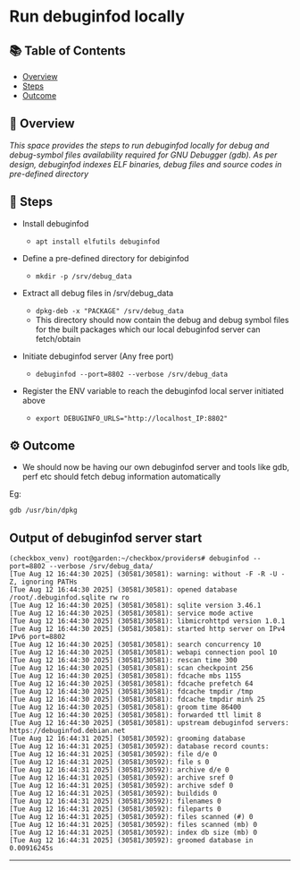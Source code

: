 # Run debuginfod locally

## 📚 Table of Contents

- [Overview](#-overview)
- [Steps](#-steps)
- [Outcome](#-outcome)

## 🧰 Overview 
_This space provides the steps to run debuginfod locally for debug and debug-symbol files availability required for GNU Debugger (gdb). As per design, debuginfod indexes ELF binaries, debug files and source codes in pre-defined directory_


## 🚀 Steps

- Install debuginfod
  - ```apt install elfutils debuginfod```
   
- Define a pre-defined directory for debiginfod
  - ```mkdir -p /srv/debug_data```

- Extract all debug files in /srv/debug_data
  - ```dpkg-deb -x "PACKAGE" /srv/debug_data```
  - This directory should now contain the debug and debug symbol files for the built packages which our local debuginfod server can fetch/obtain

- Initiate debuginfod server (Any free port)
  - ```debuginfod --port=8802 --verbose /srv/debug_data```
 
- Register the ENV variable to reach the debuginfod local server initiated above
  - ```export DEBUGINFO_URLS="http://localhost_IP:8802"```
  

## ⚙️ Outcome

 * We should now be having our own debuginfod server and tools like gdb, perf etc should fetch debug information automatically

Eg:
```
gdb /usr/bin/dpkg
```

## Output of debuginfod server start

```
(checkbox_venv) root@garden:~/checkbox/providers# debuginfod --port=8802 --verbose /srv/debug_data/
[Tue Aug 12 16:44:30 2025] (30581/30581): warning: without -F -R -U -Z, ignoring PATHs
[Tue Aug 12 16:44:30 2025] (30581/30581): opened database /root/.debuginfod.sqlite rw ro
[Tue Aug 12 16:44:30 2025] (30581/30581): sqlite version 3.46.1
[Tue Aug 12 16:44:30 2025] (30581/30581): service mode active
[Tue Aug 12 16:44:30 2025] (30581/30581): libmicrohttpd version 1.0.1
[Tue Aug 12 16:44:30 2025] (30581/30581): started http server on IPv4 IPv6 port=8802
[Tue Aug 12 16:44:30 2025] (30581/30581): search concurrency 10
[Tue Aug 12 16:44:30 2025] (30581/30581): webapi connection pool 10
[Tue Aug 12 16:44:30 2025] (30581/30581): rescan time 300
[Tue Aug 12 16:44:30 2025] (30581/30581): scan checkpoint 256
[Tue Aug 12 16:44:30 2025] (30581/30581): fdcache mbs 1155
[Tue Aug 12 16:44:30 2025] (30581/30581): fdcache prefetch 64
[Tue Aug 12 16:44:30 2025] (30581/30581): fdcache tmpdir /tmp
[Tue Aug 12 16:44:30 2025] (30581/30581): fdcache tmpdir min% 25
[Tue Aug 12 16:44:30 2025] (30581/30581): groom time 86400
[Tue Aug 12 16:44:30 2025] (30581/30581): forwarded ttl limit 8
[Tue Aug 12 16:44:30 2025] (30581/30581): upstream debuginfod servers: https://debuginfod.debian.net
[Tue Aug 12 16:44:31 2025] (30581/30592): grooming database
[Tue Aug 12 16:44:31 2025] (30581/30592): database record counts:
[Tue Aug 12 16:44:31 2025] (30581/30592): file d/e 0
[Tue Aug 12 16:44:31 2025] (30581/30592): file s 0
[Tue Aug 12 16:44:31 2025] (30581/30592): archive d/e 0
[Tue Aug 12 16:44:31 2025] (30581/30592): archive sref 0
[Tue Aug 12 16:44:31 2025] (30581/30592): archive sdef 0
[Tue Aug 12 16:44:31 2025] (30581/30592): buildids 0
[Tue Aug 12 16:44:31 2025] (30581/30592): filenames 0
[Tue Aug 12 16:44:31 2025] (30581/30592): fileparts 0
[Tue Aug 12 16:44:31 2025] (30581/30592): files scanned (#) 0
[Tue Aug 12 16:44:31 2025] (30581/30592): files scanned (mb) 0
[Tue Aug 12 16:44:31 2025] (30581/30592): index db size (mb) 0
[Tue Aug 12 16:44:31 2025] (30581/30592): groomed database in 0.00916245s
```

---
